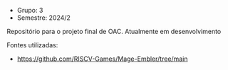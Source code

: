 - Grupo: 3
- Semestre: 2024/2

Repositório para o projeto final de OAC. Atualmente em desenvolvimento

Fontes utilizadas:
- https://github.com/RISCV-Games/Mage-Embler/tree/main
